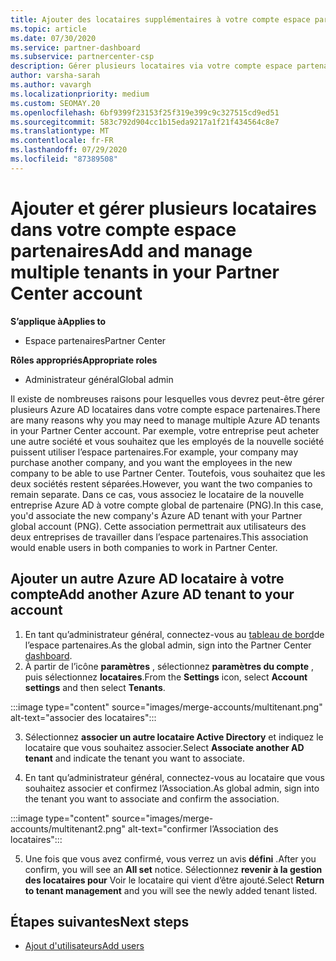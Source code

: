 ```yaml
---
title: Ajouter des locataires supplémentaires à votre compte espace partenaires
ms.topic: article
ms.date: 07/30/2020
ms.service: partner-dashboard
ms.subservice: partnercenter-csp
description: Gérer plusieurs locataires via votre compte espace partenaires
author: varsha-sarah
ms.author: vavargh
ms.localizationpriority: medium
ms.custom: SEOMAY.20
ms.openlocfilehash: 6bf9399f23153f25f319e399c9c327515cd9ed51
ms.sourcegitcommit: 583c792d904cc1b15eda9217a1f21f434564c8e7
ms.translationtype: MT
ms.contentlocale: fr-FR
ms.lasthandoff: 07/29/2020
ms.locfileid: "87389508"
---
```

# <a name="add-and-manage-multiple-tenants-in-your-partner-center-account"></a><span data-ttu-id="5e291-103">Ajouter et gérer plusieurs locataires dans votre compte espace partenaires</span><span class="sxs-lookup"><span data-stu-id="5e291-103">Add and manage multiple tenants in your Partner Center account</span></span>

<span data-ttu-id="5e291-104">**S’applique à**</span><span class="sxs-lookup"><span data-stu-id="5e291-104">**Applies to**</span></span>

- <span data-ttu-id="5e291-105">Espace partenaires</span><span class="sxs-lookup"><span data-stu-id="5e291-105">Partner Center</span></span>

<span data-ttu-id="5e291-106">**Rôles appropriés**</span><span class="sxs-lookup"><span data-stu-id="5e291-106">**Appropriate roles**</span></span>

- <span data-ttu-id="5e291-107">Administrateur général</span><span class="sxs-lookup"><span data-stu-id="5e291-107">Global admin</span></span>

<span data-ttu-id="5e291-108">Il existe de nombreuses raisons pour lesquelles vous devrez peut-être gérer plusieurs Azure AD locataires dans votre compte espace partenaires.</span><span class="sxs-lookup"><span data-stu-id="5e291-108">There are many reasons why you may need to manage multiple Azure AD tenants in your Partner Center account.</span></span> <span data-ttu-id="5e291-109">Par exemple, votre entreprise peut acheter une autre société et vous souhaitez que les employés de la nouvelle société puissent utiliser l’espace partenaires.</span><span class="sxs-lookup"><span data-stu-id="5e291-109">For example, your company may purchase another company, and you want the employees in the new company to be able to use Partner Center.</span></span> <span data-ttu-id="5e291-110">Toutefois, vous souhaitez que les deux sociétés restent séparées.</span><span class="sxs-lookup"><span data-stu-id="5e291-110">However, you want the two companies to remain separate.</span></span> <span data-ttu-id="5e291-111">Dans ce cas, vous associez le locataire de la nouvelle entreprise Azure AD à votre compte global de partenaire (PNG).</span><span class="sxs-lookup"><span data-stu-id="5e291-111">In this case, you'd associate the new company's Azure AD tenant with your Partner global account (PNG).</span></span> <span data-ttu-id="5e291-112">Cette association permettrait aux utilisateurs des deux entreprises de travailler dans l’espace partenaires.</span><span class="sxs-lookup"><span data-stu-id="5e291-112">This association would enable users in both companies to work in Partner Center.</span></span>

## <a name="add-another-azure-ad-tenant-to-your-account"></a><span data-ttu-id="5e291-113">Ajouter un autre Azure AD locataire à votre compte</span><span class="sxs-lookup"><span data-stu-id="5e291-113">Add another Azure AD tenant to your account</span></span>

1. <span data-ttu-id="5e291-114">En tant qu’administrateur général, connectez-vous au [tableau de bord](https://partner.microsoft.com/dashboard)de l’espace partenaires.</span><span class="sxs-lookup"><span data-stu-id="5e291-114">As the global admin, sign into the Partner Center [dashboard](https://partner.microsoft.com/dashboard).</span></span>
1. <span data-ttu-id="5e291-115">À partir de l’icône **paramètres** , sélectionnez **paramètres du compte** , puis sélectionnez **locataires**.</span><span class="sxs-lookup"><span data-stu-id="5e291-115">From the **Settings** icon, select **Account settings** and then select **Tenants**.</span></span>
 
:::image type="content" source="images/merge-accounts/multitenant.png" alt-text="associer des locataires"::: 

3. <span data-ttu-id="5e291-117">Sélectionnez **associer un autre locataire Active Directory** et indiquez le locataire que vous souhaitez associer.</span><span class="sxs-lookup"><span data-stu-id="5e291-117">Select **Associate another AD tenant** and indicate the tenant you want to associate.</span></span>

1. <span data-ttu-id="5e291-118">En tant qu’administrateur général, connectez-vous au locataire que vous souhaitez associer et confirmez l’Association.</span><span class="sxs-lookup"><span data-stu-id="5e291-118">As global admin, sign into the tenant you want to associate and confirm the association.</span></span> 

:::image type="content" source="images/merge-accounts/multitenant2.png" alt-text="confirmer l’Association des locataires"::: 

5. <span data-ttu-id="5e291-120">Une fois que vous avez confirmé, vous verrez un avis **défini** .</span><span class="sxs-lookup"><span data-stu-id="5e291-120">After you confirm, you will see an **All set** notice.</span></span>  <span data-ttu-id="5e291-121">Sélectionnez **revenir à la gestion des locataires pour** Voir le locataire qui vient d’être ajouté.</span><span class="sxs-lookup"><span data-stu-id="5e291-121">Select **Return to tenant management** and you will see the newly added tenant listed.</span></span>
 
## <a name="next-steps"></a><span data-ttu-id="5e291-122">Étapes suivantes</span><span class="sxs-lookup"><span data-stu-id="5e291-122">Next steps</span></span>

- [<span data-ttu-id="5e291-123">Ajout d'utilisateurs</span><span class="sxs-lookup"><span data-stu-id="5e291-123">Add users</span></span>](create-user-accounts-and-set-permissions.md)
